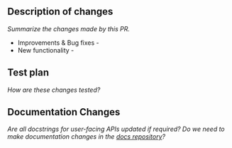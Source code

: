 ## Description of changes

*Summarize the changes made by this PR.* 

- Improvements & Bug fixes
      - 
- New functionality
      - 

## Test plan
*How are these changes tested?*

## Documentation Changes
*Are all docstrings for user-facing APIs updated if required? Do we need to make documentation changes in the [docs repository](https://github.com/chroma-core/docs)?*
